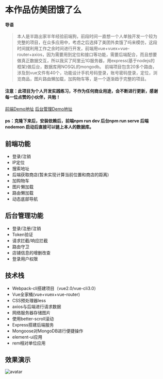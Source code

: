 # 本作品仿美团饿了么
#### 导语
>本人是半路出家半年经验前端狗，前段时间一直想一个人单独开发一个较为完整的项目，在众多应用中，考虑之后选择了美团外卖饿了吗来模仿，这段时间就利用工作之余时间进行开发，前端用vue+vuex+vue-router+axios，因为需要用到定位和接口等功能，需要后端配合，而且想要做真正数据交互，所以我买了阿里云1G服务器，用express(基于nodejs的框架)做后台，数据库用NOSQL的mongodb。 前端项目包含20多个路由，涉及到vue文件有40个，功能设计手机号码登录，账号密码登录，定位，浏览商品，图片路由懒加载，加购物车等，是一个逐渐趋于完整的项目。

#### 注意：此项目为个人开发实践练习，不作为任何商业用途，会不断进行更新，感谢每一位点赞的小伙伴，共勉！
[前端Demo地址](http://aoaoe.chenruisheng.info)
[后台管理Demo地址](http://www.chenruisheng.info/aoaoe/admin)
#### ps：克隆下来后，安装依赖后，前端npm run dev 后台npm run serve 后端 nodemon 启动后直接可以链上本人的数据库。
## 前端功能
* 登录/注销
* IP定位
* 搜索地址
* 后端获取商店(暂未实现计算当前位置和商店的距离)
* 加购物车
* 图片懒加载
* 路由懒加载
* 动态底部导航
## 后台管理功能
* 登录/注册/注销
* Token验证
* 请求拦截/响应拦截
* 路由守卫
* 店铺信息的增删改查
* 登录用户权限
## 技术栈
* Webpack-cli搭建项目（vue2.0/vue-cli3.0）
* Vue全家桶(vue+vuex+vue-router)
* CSS预处理器less
* axios与后端进行请求数据
* 网络服务器存储图片
* 使用better-scroll滚动
* Express搭建后端服务
* Mongoose对MongoDB进行便捷操作
* element-ui应用
* rem相对单位应用
## 效果演示
![avatar](http://wx1.sinaimg.cn/mw690/006JrQflly1g1wnd7lp7pg30a90hn4qp.gif)
